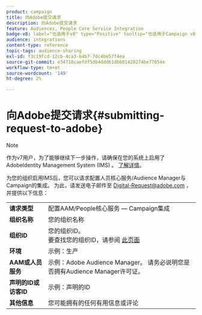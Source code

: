 ```yaml
---
product: campaign
title: 向Adobe提交请求
description: 向Adobe提交请求
feature: Audiences, People Core Service Integration
badge-v8: label="也适用于v8" type="Positive" tooltip="也适用于Campaign v8"
audience: integrations
content-type: reference
topic-tags: audience-sharing
exl-id: f3c19fcd-12cb-4ca3-b4b7-7dc4be57f4ea
source-git-commit: e34718caefdf5db4ddd61db601420274be77054e
workflow-type: tm+mt
source-wordcount: '149'
ht-degree: 2%

---
```


# 向Adobe提交请求{#submitting-request-to-adobe}



>[!NOTE]
>
>作为v7用户，为了能够继续下一步操作，请确保在您的系统上启用了AdobeIdentity Management System (IMS) 。 [了解详情](../../integrations/using/about-adobe-id.md)。

为您的组织启用IMS后，您可以请求配置人员核心服务/Audience Manager与Campaign的集成。 为此，请发送电子邮件至 [Digital-Request@adobe.com](mailto:Digital-Request@adobe.com) ，并提供以下信息：

<table> 
 <tbody> 
  <tr> 
   <td> <strong>请求类型</strong><br /> </td> 
   <td> 配置AAM/People核心服务 — Campaign集成 </td> 
  </tr> 
  <tr> 
   <td> <strong>组织名称</strong><br /> </td> 
   <td> 您的组织名称 </td> 
  </tr> 
  <tr> 
   <td> <strong>组织ID</strong><br /> </td> 
   <td> 您的组织ID。 <br> 要查找您的组织ID，请参阅 <a href="https://experienceleague.adobe.com/docs/core-services/interface/administration/organizations.html?lang=zh-Hans">此页面</a></td> 
  </tr> 
  <tr> 
   <td> <strong>环境</strong><br /> </td> 
   <td> 示例：生产 </td> 
  </tr> 
  <tr> 
   <td> <strong>AAM或人员服务</strong><br /> </td> 
   <td> 示例：Adobe Audience Manager。 请务必说明您是否拥有Audience Manager许可证。</td> 
  </tr> 
  <tr> 
   <td> <strong>声明的ID或访客ID</strong><br /> </td> 
   <td> 示例：声明的ID </td> 
  </tr> 
  <tr> 
   <td> <strong>其他信息</strong><br /> </td> 
   <td> 您可能拥有的任何有用信息或评论 </td> 
  </tr> 
 </tbody> 
</table>
